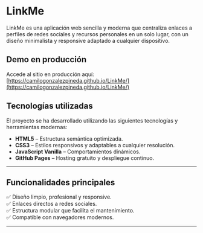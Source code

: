# LinkMe

LinkMe es una aplicación web sencilla y moderna que centraliza enlaces a perfiles de redes sociales y recursos personales en un solo lugar, con un diseño minimalista y responsive adaptado a cualquier dispositivo.

## Demo en producción

Accede al sitio en producción aquí:  
[https://camilogonzalezpineda.github.io/LinkMe/](https://camilogonzalezpineda.github.io/LinkMe/)


## Tecnologías utilizadas 

El proyecto se ha desarrollado utilizando las siguientes tecnologías y herramientas modernas:

- **HTML5** – Estructura semántica optimizada.
- **CSS3** – Estilos responsivos y adaptables a cualquier resolución.
- **JavaScript Vanilla** – Comportamientos dinámicos. 
- **GitHub Pages** – Hosting gratuito y despliegue continuo.

---

## Funcionalidades principales

✅ Diseño limpio, profesional y responsive.  
✅ Enlaces directos a redes sociales.  
✅ Estructura modular que facilita el mantenimiento.  
✅ Compatible con navegadores modernos.  

---

